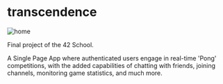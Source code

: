 # transcendence

![home](https://github.com/ahammamlho/ft_transcendence/screen-shot/Welcome-page.png?raw=true)

Final project of the 42 School.

A Single Page App where authenticated users engage in real-time 'Pong' competitions, with the added capabilities of chatting with friends, joining channels, monitoring game statistics, and much more.
